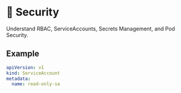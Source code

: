 # 🔐 Security

Understand RBAC, ServiceAccounts, Secrets Management, and Pod Security.

## Example
```yaml
apiVersion: v1
kind: ServiceAccount
metadata:
  name: read-only-sa
```